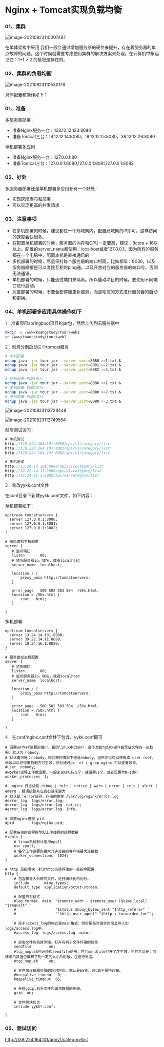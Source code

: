 # Nginx + Tomcat实现负载均衡

### 01、集群

![image-20210823110307487](https://cdn.jsdelivr.net/gh/RayLin24/imgs/imgs202112301456662.png)

在单体架构中采用 我们一般会通过增加服务器的硬件来提升，存在着服务器的单点故障的问题，这个时候就需要考虑使用集群的解决方案来处理。在计算机中永远记住：1+1 > 2 的情况是存在的。



### 02、集群的负载均衡

![image-20210823110530178](https://cdn.jsdelivr.net/gh/RayLin24/imgs/imgs202112301456663.png)

具体配置和操作如下：

### 01、准备

多服务器部署：

- 准备Nginx服务一台：138.12.12.123:8080
- 准备Tomcat三台：18.12.12.14:8080，18.12.12.15:8080，38.12.12.26:8080

单机部署多应用

- 准备Nginx服务一台：127.0.0.1:80
- 准备Tomcat三台：127.0.0.1:8080,127.0.0.1:8081,127.0.0.1:8082

### 02、好处

多服务器部署还是单机部署多应用都有一个好处：

- 实现灰度发布和部署
- 可以实现更高的并发请求

### 03、注意事项

- 在多机部署的时候，建议都在一个局域网内，配置局域网的IP即可。这样访问的速度会快很多。
- 在配置单机部署的时候，服务器的内存和CPU一定要高，建议：8core + 16G以上。配置的server_name都使用：localhost或者127.0.0.1。因为所有的服务都在一个电脑中，配置本机是直接通讯的
- 多机部署的时候，尽量保持每个服务器的端口相同，比如都叫：8080，以及服务器直接是可以直接互相的ping通。以及开放对应的服务器的端口号。否则无法通讯。
- 单机部署的时候，只能通过端口来隔离。所以启动项目的时候，要使用不同端口进行启动。
- 灰度部署的时候，不要全部停服更新服务，而是轮换的方式进行服务器的启动和更换。

### 04、单机部署多应用具体操作如下

1：准备项目springboot项目的jar包，然后上传到云服务器中

```sh
mkdir -p /www/kuangstudy/tour/web1
cd /www/kuangstudy/tour/web1
```

2：然后分别启动三个tomcat服务

```sh
# 单机部署
nohup java -jar tour.jar --server.port=8080 >>1.txt &
nohup java -jar tour.jar --server.port=8081 >>2.txt &
nohup java -jar tour.jar --server.port=8082 >>3.txt &

# 多机部署-机器1执行
nohup java -jar tour.jar --server.port=8080 >>1.txt &
# 多机部署-机器2执行
nohup java -jar tour.jar --server.port=8080 >>2.txt &
# 多机部署-机器3执行
nohup java -jar tour.jar --server.port=8080 >>3.txt &
```

![image-20210823112729448](https://cdn.jsdelivr.net/gh/RayLin24/imgs/imgs202112301456664.png)

![image-20210823112749554](https://cdn.jsdelivr.net/gh/RayLin24/imgs/imgs202112301456665.png)

然后测试访问：

```javascript
# 单机测试
http://139.224.164.101:8080/api/v1/category/list
http://139.224.164.101:8081/api/v1/category/list
http://139.224.164.101:8082/api/v1/category/list

# 多机测试
http://13.24.14.101:8080/api/v1/category/list
http://39.22.14.11:8080/api/v1/category/list
http://19.24.16.1:8080/api/v1/category/list
```

3：修改yykk.conf文件

在conf目录下新建yykk.conf文件，如下内容：

单机部署如下：

```nginx
upstream tomcatservers {
  server 127.0.0.1:8080;
  server 127.0.0.1:8081;
  server 127.0.0.1:8082;
}

# 服务虚拟主机配置
server {
   # 监听端口
   listen       80;
   # 监听服务器ip，域名，或者localhost
   server_name  localhost;

   location / {
       proxy_pass http://tomcatservers;
   }

   error_page   500 502 503 504  /50x.html;
   location = /50x.html {
       root   html;
   }
  
}
```

多机部署

```nginx
upstream tomcatservers {
  server 13.24.14.101:8080;
  server 39.22.14.11:8080;
  server 19.24.16.1:8080;
}

# 服务虚拟主机配置
server {
   # 监听端口
   listen       80;
   # 监听服务器ip，域名，或者localhost
   server_name  localhost;

   location / {
       proxy_pass http://tomcatservers;
   }

   error_page   500 502 503 504  /50x.html;
   location = /50x.html {
       root   html;
   }
  
}
```



4：在conf/nginx.conf文件下包含，yykk.conf即可

```nginx
# 设置worker进程的用户，指的linux中的用户，会涉及到nginx操作目录或文件的一些权限，默认为 nobody。
# 默认情况是：nobody，你注释的情况下也是nobody。当然你也可以修改成 user root，修改以后记得重启翻方可生效，然后通过ps -ef | grep nginx 可以查看效果。
#user  nobody;
#worker进程工作数设置，一般来说CPU有几个，就设置几个，或者设置为N-1也行
worker_processes  1;

#  nginx 日志级别 debug | info | notice | warn | error | crit | alert | emerg ，错误级别从左到右越来越大
# 默认是：error级别，存储的路在 /var/log/nginx/error.log
#error_log  logs/error.log;
#error_log  logs/error.log  notice;
#error_log  logs/error.log  info;

# 设置nginx进程 pid
#pid        logs/nginx.pid;

# 配置系统的线程模型和工作线程的线程数量
events {
    # linux系统默认使用epoll
    use epoll;
    # 每个工作进程的最大允许连接的客户端最大连接数
    worker_connections  1024;
}

# http 是指令块，针对http网络传输的一些指令配置
http {
    # 包含和导入外部的文件，进行模块化的划分。  
    include       mime.types;
    default_type  application/octet-stream;

    # 配置日志格式
    #log_format  main  '$remote_addr - $remote_user [$time_local] "$request" '
    #                  '$status $body_bytes_sent "$http_referer" '
    #                  '"$http_user_agent" "$http_x_forwarded_for"';

    # 给于access_log的格式是main格式，然后把每次请求的信息写入到logs/access.log中。
    #access_log  logs/access.log  main;
	
    # 启用文件的高效传输，打开有利于文件传输的性能
    sendfile        on;
    #tcp_nopush它必须和sendfile使用，并且sendfile打开了才生效，它的含义是：当请求的数据包累积了到一定的大小的时候，在进行发送。
    #tcp_nopush     on;

    # 客户端连接服务器的超时时间，默认是65秒，0代表不保持连接。
    #keepalive_timeout  0;
    keepalive_timeout  65;

    # 开启gzip,利于文件和请求数据的传输。
    gzip  on;

    # 文件模块包含
    include yykk*.conf;

}

```



### 05、测试访问

http://139.224.164.101/api/v1/category/list









